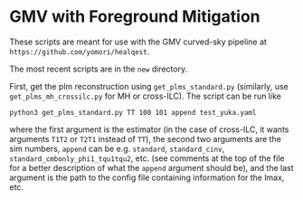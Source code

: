 GMV with Foreground Mitigation
====

These scripts are meant for use with the GMV curved-sky pipeline at `https://github.com/yomori/healqest`.

The most recent scripts are in the `new` directory.

First, get the plm reconstruction using `get_plms_standard.py` (similarly, use `get_plms_mh_crossilc.py` for MH or cross-ILC). The script can be run like
```
python3 get_plms_standard.py TT 100 101 append test_yuka.yaml
```
where the first argument is the estimator (in the case of cross-ILC, it wants arguments `T1T2` or `T2T1` instead of `TT`), the second two arguments are the sim numbers, `append` can be e.g. `standard`, `standard_cinv`, `standard_cmbonly_phi1_tqu1tqu2`, etc. (see comments at the top of the file for a better description of what the `append` argument should be), and the last argument is the path to the config file containing information for the lmax, etc.
